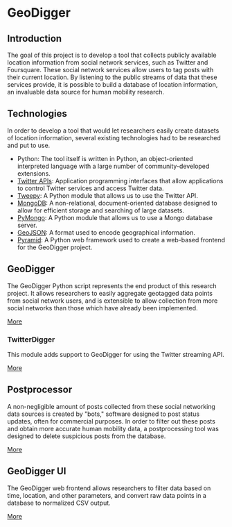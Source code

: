 GeoDigger
=========

## Introduction

The goal of this project is to develop a tool that collects publicly
available location information from social network services, such as
Twitter and Foursquare. These social network services allow users to tag
posts with their current location. By listening to the public streams of
data that these services provide, it is possible to build a database of
location information, an invaluable data source for human mobility
research.

## Technologies

In order to develop a tool that would let researchers easily create
datasets of location information, several existing technologies had to be
researched and put to use.

* Python:
    The tool itself is written in Python, an object-oriented interpreted
    language with a large number of community-developed extensions.
* [Twitter APIs](twitter.md):
    Application programming interfaces that allow applications to
    control Twitter services and access Twitter data.
* [Tweepy](tweepy.md):
    A Python module that allows us to use the Twitter API.
* [MongoDB](mongodb.md):
    A non-relational, document-oriented database designed to allow for
    efficient storage and searching of large datasets.
* [PyMongo](mongodb.md#pymongo):
    A Python module that allows us to use a Mongo database server.
* [GeoJSON](geojson.md):
    A format used to encode geographical information.
* [Pyramid](ui.md#pyramid):
    A Python web framework used to create a web-based frontend for the
    GeoDigger project.

## GeoDigger

The GeoDigger Python script represents the end product of this research
project. It allows researchers to easily aggregate geotagged data points
from social network users, and is extensible to allow collection from
more social networks than those which have already been implemented.

[More](geodigger.md)

### TwitterDigger

This module adds support to GeoDigger for using the Twitter streaming
API.

[More](twitterdigger.md)

## Postprocessor

A non-negligible amount of posts collected from these social networking
data sources is created by "bots," software designed to post status
updates, often for commercial purposes. In order to filter out these
posts and obtain more accurate human mobility data, a postprocessing
tool was designed to delete suspicious posts from the database.

[More](postprocessor.md)

## GeoDigger UI

The GeoDigger web frontend allows researchers to filter data based on
time, location, and other parameters, and convert raw data points in
a database to normalized CSV output.

[More](ui.md)
